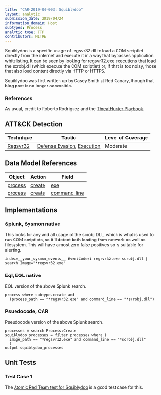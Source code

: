 ```yaml
---
title: "CAR-2019-04-003: Squiblydoo"
layout: analytic
submission_date: 2019/04/24
information_domain: Host
subtypes: Process
analytic_type: TTP
contributors: MITRE
---
```


Squiblydoo is a specific usage of regsvr32.dll to load a COM scriptlet directly from the internet and execute it in a way that bypasses application whitelisting. It can be seen by looking for regsvr32.exe executions that load the scrobj.dll (which execute the COM scriptlet) or, if that is too noisy, those that also load content directly via HTTP or HTTPS.

Squiblydoo was first written up by Casey Smith at Red Canary, though that blog post is no longer accessible.

### References
As usual, credit to Roberto Rodriguez and the [ThreatHunter Playbook](https://github.com/Cyb3rWard0g/ThreatHunter-Playbook/blob/master/playbooks/platforms/windows/05_defense_evasion/regsvr32/variants/bypass_whitelisting_regsvr32.md).

## ATT&CK Detection

|Technique |Tactic |Level of Coverage |
|---|---|---|
|[Regsvr32](https://attack.mitre.org/techniques/T1117/)|[Defense Evasion](https://attack.mitre.org/tactics/TA0005/), [Execution](https://attack.mitre.org/tactics/TA0002/)|Moderate|

## Data Model References

|Object|Action|Field|
|---|---|---|
|[process](/data_model/process) | [create](/data_model/process#create) | [exe](/data_model/process#exe) |
|[process](/data_model/process) | [create](/data_model/process#create) | [command_line](/data_model/process#command_line) |


## Implementations

### Splunk, Sysmon native

This looks for any and all usage of the scrobj DLL, which is what is used to run COM scriptlets, so it'll detect both loading from network as well as filesystem. This will have almost zero false positives so is suitable for alerting.

```
index=__your_sysmon_events__ EventCode=1 regsvr32.exe scrobj.dll | search Image="*regsvr32.exe"
```

### Eql, EQL native

EQL version of the above Splunk search.

```
process where subtype.create and
  (process_path == "*regsvr32.exe" and command_line == "*scrobj.dll")
```

### Psuedocode, CAR

Pseudocode version of the above Splunk search.

```
processes = search Process:Create
squiblydoo_processes = filter processes where (
  image_path == "*regsvr32.exe" and command_line == "*scrobj.dll"
  )
output squiblydoo_processes
```


## Unit Tests

### Test Case 1

The [Atomic Red Team test for Squiblydoo](https://github.com/redcanaryco/atomic-red-team/blob/master/atomics/T1117/T1117.md#atomic-test-2---regsvr32-remote-com-scriptlet-execution) is a good test case for this.
